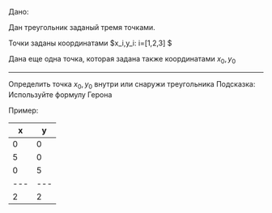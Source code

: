 Дано:

Дан треугольник заданый тремя точками.

Точки заданы координатами $x_i,y_i:  i=[1,2,3] $

Дана еще одна точка, которая задана также координатами $x_0,y_0$

---
Определить точка $x_0,y_0$  внутри или снаружи треугольника
Подсказка:
Используйте формулу Герона

Пример:

| x | y |
|---|---|
| 0 | 0 |
| 5 | 0 |
| 0 | 5 |
|---|---|
| 2 | 2 |


